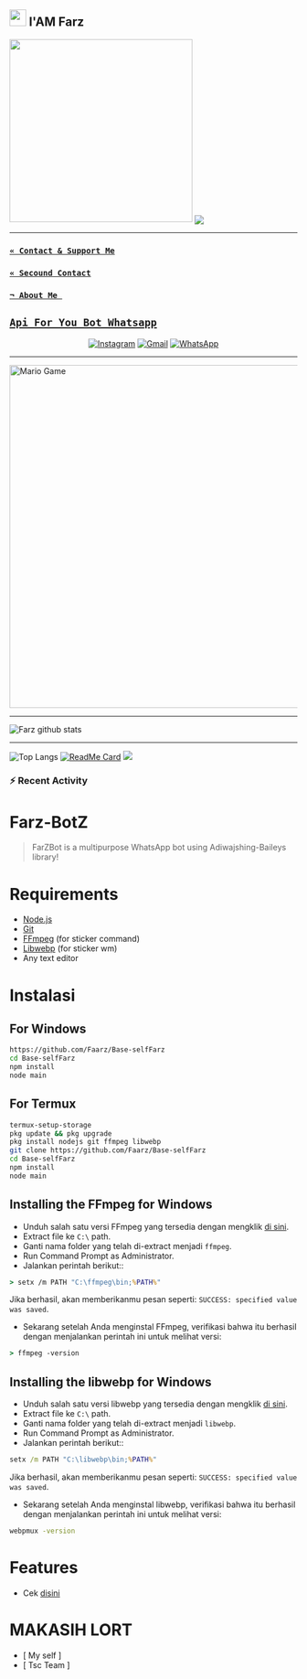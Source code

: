 ## <img src="https://github.com/TheDudeThatCode/TheDudeThatCode/blob/master/Assets/Hi.gif" width="29px"> I'AM Farz
   <img src="https://media.giphy.com/media/836HiJc7pgzy8iNXCn/giphy.gif" width="320">

<img align="center" height="auto" src="https://telegra.ph/file/5c1457d9759ecc7c7072f.jpg/u/55822959?s=460&u=98e06e04babbf38abadbcef21413060992a40d71&v=4"/>

___

### [`« Contact & Support Me`](https://wa.me/6285692949920)
### [`« Secound Contact`](https://wa.me/6281575900615)
### [`¬ About Me `](https://instabio.cc/Faar-Z)
## [`Api For You Bot Whatsapp`](https://api-hardi.herokuapp.com)

    
<p align="center">
<a href="https://www.instagram.com/faaaarr__" target="_blank"><img src="https://img.shields.io/badge/Instagram-%23E4405F.svg?&style=flat-square&logo=instagram&logoColor=white" alt="Instagram"></a>
<a href="faarz77@gmail.com" target="_blank"><img src="https://img.shields.io/badge/Gmail-D14836?style=flat-square&logo=gmail&logoColor=white" alt="Gmail"></a>
<a href="https://wa.me/6285692949920" target="_blank"><img src="https://img.shields.io/badge/Whatsapp-%808080.svg?&style=flat-square&logo=Whatsapp&logoColor=white" alt="WhatsApp"></a>
</p>

___



<img src="https://github.com/TheDudeThatCode/TheDudeThatCode/blob/master/Assets/Mario_Gameplay.gif" alt="Mario Game" width="600" />

___

![Farz github stats](https://github-readme-stats.vercel.app/api?username=Farz&show_icons=true&theme=buefy&show_owner=true)
___

![Top Langs](https://github-readme-stats.vercel.app/api/top-langs/?username=mhankbarbar&theme=buefy)
[![ReadMe Card](https://github-readme-stats.vercel.app/api/pin/?username=mhankbarbar&repo=Farz-Bot&theme=buefy)](https://github.com/mhankbarbar/termux-wabot)
![](https://github-profile-trophy.vercel.app/?username=Farz&row=2&column=3)

### :zap: Recent Activity


# Farz-BotZ

> FarZBot is a multipurpose WhatsApp bot using Adiwajshing-Baileys library!
>
>

# Requirements
* [Node.js](https://nodejs.org/en/)
* [Git](https://git-scm.com/downloads)
* [FFmpeg](https://github.com/BtbN/FFmpeg-Builds/releases) (for sticker command)
* [Libwebp](https://developers.google.com/speed/webp/download) (for sticker wm)
* Any text editor

# Instalasi
## For Windows
```bash
https://github.com/Faarz/Base-selfFarz
cd Base-selfFarz
npm install
node main
```
## For Termux
```bash
termux-setup-storage
pkg update && pkg upgrade
pkg install nodejs git ffmpeg libwebp 
git clone https://github.com/Faarz/Base-selfFarz
cd Base-selfFarz
npm install
node main
```

## Installing the FFmpeg for Windows
* Unduh salah satu versi FFmpeg yang tersedia dengan mengklik [di sini](https://github.com/BtbN/FFmpeg-Builds/releases).
* Extract file ke `C:\` path.
* Ganti nama folder yang telah di-extract menjadi `ffmpeg`.
* Run Command Prompt as Administrator.
* Jalankan perintah berikut::
```cmd
> setx /m PATH "C:\ffmpeg\bin;%PATH%"
```
Jika berhasil, akan memberikanmu pesan seperti: `SUCCESS: specified value was saved`.
* Sekarang setelah Anda menginstal FFmpeg, verifikasi bahwa itu berhasil dengan menjalankan perintah ini untuk melihat versi:
```cmd
> ffmpeg -version
```


## Installing the libwebp for Windows
* Unduh salah satu versi libwebp yang tersedia dengan mengklik [di sini](https://developers.google.com/speed/webp/download).
* Extract file ke `C:\` path.
* Ganti nama folder yang telah di-extract menjadi `libwebp`.
* Run Command Prompt as Administrator.
* Jalankan perintah berikut::
```cmd
setx /m PATH "C:\libwebp\bin;%PATH%"
```
Jika berhasil, akan memberikanmu pesan seperti: `SUCCESS: specified value was saved`.
* Sekarang setelah Anda menginstal libwebp, verifikasi bahwa itu berhasil dengan menjalankan perintah ini untuk melihat versi:
```cmd
webpmux -version
```

# Features
- Cek [disini](https://github.com/Nino-chan02/NinoWangyy/blob/main/message/help.js)

# MAKASIH LORT
* [ My self ]
* [ Tsc Team ]

